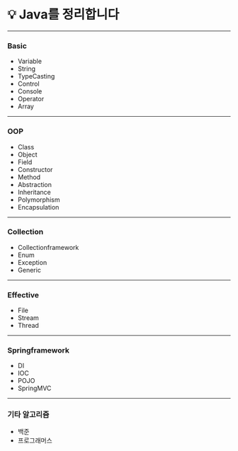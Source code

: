 # 💡 Java를 정리합니다  

<hr/>

### Basic
- Variable
- String
- TypeCasting
- Control
- Console
- Operator
- Array


<hr/>

### OOP
- Class
- Object
- Field
- Constructor
- Method
- Abstraction
- Inheritance
- Polymorphism
- Encapsulation



<hr/>

### Collection

- Collectionframework
- Enum
- Exception
- Generic

<hr/>

### Effective

- File
- Stream
- Thread

<hr/>

### Springframework

- DI
- IOC
- POJO
- SpringMVC

<hr/>

### 기타 알고리즘 

- 백준
- 프로그래머스 
